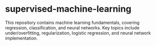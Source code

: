 # supervised-machine-learning
This repository contains machine learning fundamentals, covering regression, classification, and neural networks. Key topics include under/overfitting, regularization, logistic regression, and neural network implementation.
